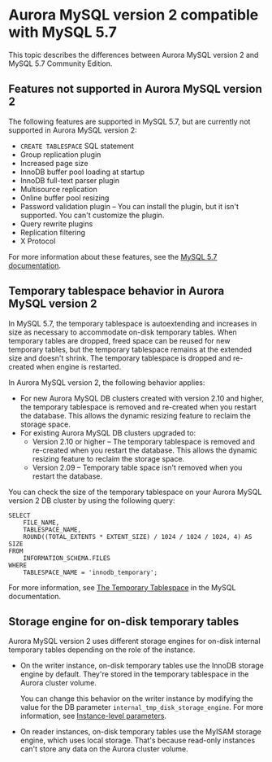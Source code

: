 # Aurora MySQL version 2 compatible with MySQL 5\.7<a name="AuroraMySQL.CompareMySQL57"></a>

This topic describes the differences between Aurora MySQL version 2 and MySQL 5\.7 Community Edition\.

## Features not supported in Aurora MySQL version 2<a name="AuroraMySQL.CompareV2Community"></a>

The following features are supported in MySQL 5\.7, but are currently not supported in Aurora MySQL version 2:
+ `CREATE TABLESPACE` SQL statement
+ Group replication plugin
+ Increased page size
+ InnoDB buffer pool loading at startup
+ InnoDB full\-text parser plugin
+ Multisource replication
+ Online buffer pool resizing
+ Password validation plugin – You can install the plugin, but it isn't supported\. You can't customize the plugin\.
+ Query rewrite plugins
+ Replication filtering
+ X Protocol

For more information about these features, see the [MySQL 5\.7 documentation](https://dev.mysql.com/doc/refman/5.7/en/)\.

## Temporary tablespace behavior in Aurora MySQL version 2<a name="AuroraMySQL.TempTables57"></a>

In MySQL 5\.7, the temporary tablespace is autoextending and increases in size as necessary to accommodate on\-disk temporary tables\. When temporary tables are dropped, freed space can be reused for new temporary tables, but the temporary tablespace remains at the extended size and doesn't shrink\. The temporary tablespace is dropped and re\-created when engine is restarted\.

In Aurora MySQL version 2, the following behavior applies:
+ For new Aurora MySQL DB clusters created with version 2\.10 and higher, the temporary tablespace is removed and re\-created when you restart the database\. This allows the dynamic resizing feature to reclaim the storage space\.
+ For existing Aurora MySQL DB clusters upgraded to:
  + Version 2\.10 or higher – The temporary tablespace is removed and re\-created when you restart the database\. This allows the dynamic resizing feature to reclaim the storage space\.
  + Version 2\.09 – Temporary table space isn't removed when you restart the database\.

You can check the size of the temporary tablespace on your Aurora MySQL version 2 DB cluster by using the following query:

```
SELECT
    FILE_NAME,
    TABLESPACE_NAME,
    ROUND((TOTAL_EXTENTS * EXTENT_SIZE) / 1024 / 1024 / 1024, 4) AS SIZE
FROM
    INFORMATION_SCHEMA.FILES
WHERE
    TABLESPACE_NAME = 'innodb_temporary';
```

For more information, see [The Temporary Tablespace](https://dev.mysql.com/doc/refman/5.7/en/innodb-temporary-tablespace.html) in the MySQL documentation\.

## Storage engine for on\-disk temporary tables<a name="AuroraMySQL.StorageEngine57"></a>

Aurora MySQL version 2 uses different storage engines for on\-disk internal temporary tables depending on the role of the instance\.
+ On the writer instance, on\-disk temporary tables use the InnoDB storage engine by default\. They're stored in the temporary tablespace in the Aurora cluster volume\.

  You can change this behavior on the writer instance by modifying the value for the DB parameter `internal_tmp_disk_storage_engine`\. For more information, see [Instance\-level parameters](AuroraMySQL.Reference.ParameterGroups.md#AuroraMySQL.Reference.Parameters.Instance)\.
+ On reader instances, on\-disk temporary tables use the MyISAM storage engine, which uses local storage\. That's because read\-only instances can't store any data on the Aurora cluster volume\.